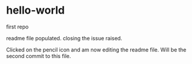 # hello-world
first repo

readme file populated. closing the issue raised.

Clicked on the pencil icon and am now editing the readme file.
Will be the second commit to this file.
